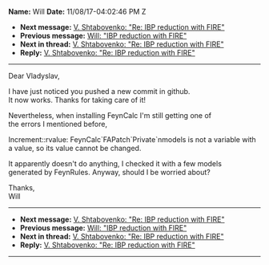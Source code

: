 **Name:** Will
**Date:** 11/08/17-04:02:46 PM Z

  - **Next message:** [V. Shtabovenko: "Re: IBP reduction with
    FIRE"](1347.html)
  - **Previous message:** [Will: "IBP reduction with FIRE"](1345.html)
  - **Next in thread:** [V. Shtabovenko: "Re: IBP reduction with
    FIRE"](1347.html)
  - **Reply:** [V. Shtabovenko: "Re: IBP reduction with
    FIRE"](1347.html)

-----

Dear Vladyslav,  

I have just noticed you pushed a new commit in github.  
It now works. Thanks for taking care of it\!  

Nevertheless, when installing FeynCalc I'm still getting one of  
the errors I mentioned before,  

Increment::rvalue: FeynCalc\`FAPatch\`Private\`nmodels is not a variable
with a value, so its value cannot be changed.  

It apparently doesn't do anything, I checked it with a few models  
generated by FeynRules. Anyway, should I be worried about?  

Thanks,  
Will  

-----

  - **Next message:** [V. Shtabovenko: "Re: IBP reduction with
    FIRE"](1347.html)
  - **Previous message:** [Will: "IBP reduction with FIRE"](1345.html)
  - **Next in thread:** [V. Shtabovenko: "Re: IBP reduction with
    FIRE"](1347.html)
  - **Reply:** [V. Shtabovenko: "Re: IBP reduction with
    FIRE"](1347.html)

-----

